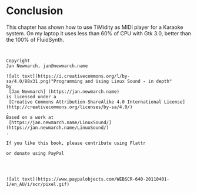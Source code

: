 #  Conclusion 

This chapter has shown how to use TiMidity as MIDI player
      for a Karaoke system. On my laptop it uses less than 60% of CPU
      with Gtk 3.0,
      better than the 100% of FluidSynth.




```


Copyright
Jan Newmarch, jan@newmarch.name

![alt text](https://i.creativecommons.org/l/by-sa/4.0/88x31.png)"Programming and Using Linux Sound - in depth"
by
 [Jan Newmarch] (https://jan.newmarch.name)
is licensed under a
 [Creative Commons Attribution-ShareAlike 4.0 International License] (http://creativecommons.org/licenses/by-sa/4.0/)
.
Based on a work at
 [https://jan.newmarch.name/LinuxSound/] (https://jan.newmarch.name/LinuxSound/)
.

If you like this book, please contribute using Flattr

or donate using PayPal




![alt text](https://www.paypalobjects.com/WEBSCR-640-20110401-1/en_AU/i/scr/pixel.gif)






